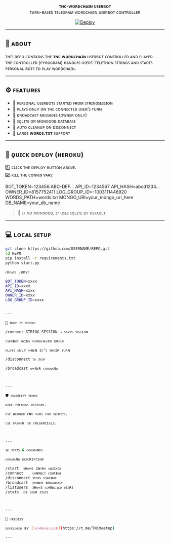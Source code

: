 <p align="center">
  <b>ᴛɴᴄ-ᴡᴏʀᴅᴄʜᴀɪɴ ᴜꜱᴇʀʙᴏᴛ</b><br>
  ᴛᴜʀɴ-ʙᴀꜱᴇᴅ ᴛᴇʟᴇɢʀᴀᴍ ᴡᴏʀᴅᴄʜᴀɪɴ ᴜꜱᴇʀʙᴏᴛ ᴄᴏɴᴛʀᴏʟʟᴇʀ
</p>

<p align="center">
  <a href="https://heroku.com/deploy?template=https://github.com/USERNAME/REPO">
    <img src="https://www.herokucdn.com/deploy/button.svg" alt="Deploy">
  </a>
</p>

---

## 🧩 ᴀʙᴏᴜᴛ

ᴛʜɪꜱ ʀᴇᴘᴏ ᴄᴏɴᴛᴀɪɴꜱ ᴛʜᴇ **ᴛɴᴄ ᴡᴏʀᴅᴄʜᴀɪɴ** ᴜꜱᴇʀʙᴏᴛ ᴄᴏɴᴛʀᴏʟʟᴇʀ ᴀɴᴅ ᴘʟᴀʏᴇʀ.  
ᴛʜᴇ ᴄᴏɴᴛʀᴏʟʟᴇʀ (ᴘʏʀᴏɢʀᴀᴍ) ʜᴀɴᴅʟᴇꜱ ᴜꜱᴇʀꜱ’ ᴛᴇʟᴇᴛʜᴏɴ ꜱᴛʀɪɴɢꜱ ᴀɴᴅ ꜱᴛᴀʀᴛꜱ ᴘᴇʀꜱᴏɴᴀʟ ʙᴏᴛꜱ ᴛᴏ ᴘʟᴀʏ ᴡᴏʀᴅᴄʜᴀɪɴ.

---

## ⚙️ ꜰᴇᴀᴛᴜʀᴇꜱ

- 🔹 ᴘᴇʀꜱᴏɴᴀʟ ᴜꜱᴇʀʙᴏᴛꜱ ꜱᴛᴀʀᴛᴇᴅ ꜰʀᴏᴍ ꜱᴛʀɪɴɢꜱᴇꜱꜱɪᴏɴ  
- 🔹 ᴘʟᴀʏꜱ ᴏɴʟʏ ᴏɴ ᴛʜᴇ ᴄᴏɴɴᴇᴄᴛᴇᴅ ᴜꜱᴇʀ’ꜱ ᴛᴜʀɴ  
- 🔹 ʙʀᴏᴀᴅᴄᴀꜱᴛ ᴍᴇꜱꜱᴀɢᴇꜱ (ᴏᴡɴᴇʀ ᴏɴʟʏ)  
- 🔹 ꜱǫʟɪᴛᴇ ᴏʀ ᴍᴏɴɢᴏᴅʙ ᴅᴀᴛᴀʙᴀꜱᴇ  
- 🔹 ᴀᴜᴛᴏ ᴄʟᴇᴀɴᴜᴘ ᴏɴ ᴅɪꜱᴄᴏɴɴᴇᴄᴛ  
- 🔹 ʟᴀʀɢᴇ **ᴡᴏʀᴅꜱ.ᴛxᴛ** ꜱᴜᴘᴘᴏʀᴛ  

---

## 🚀 ǫᴜɪᴄᴋ ᴅᴇᴘʟᴏʏ (ʜᴇʀᴏᴋᴜ)

1️⃣ ᴄʟɪᴄᴋ ᴛʜᴇ ᴅᴇᴘʟᴏʏ ʙᴜᴛᴛᴏɴ ᴀʙᴏᴠᴇ.  
2️⃣ ꜰɪʟʟ ᴛʜᴇ ᴄᴏɴꜰɪɢ ᴠᴀʀꜱ:

BOT_TOKEN=123456:ABC-DEF... API_ID=1234567 API_HASH=abcd1234... OWNER_ID=8157752411 LOG_GROUP_ID=-1003111446920 WORDS_PATH=words.txt MONGO_URI=your_mongo_uri_here DB_NAME=your_db_name

> 📝 ɪꜰ ɴᴏ ᴍᴏɴɢᴏᴅʙ, ɪᴛ ᴜꜱᴇꜱ ꜱǫʟɪᴛᴇ ʙʏ ᴅᴇꜰᴀᴜʟᴛ.

---

## 💻 ʟᴏᴄᴀʟ ꜱᴇᴛᴜᴘ

```bash
git clone https://github.com/USERNAME/REPO.git
cd REPO
pip install -r requirements.txt
python start.py

ᴄʀᴇᴀᴛᴇ .env:

BOT_TOKEN=xxxx
API_ID=xxxx
API_HASH=xxxx
OWNER_ID=xxxx
LOG_GROUP_ID=xxxx


---

🧠 ʜᴏᴡ ɪᴛ ᴡᴏʀᴋꜱ

/connect STRING_SESSION → ꜱᴀᴠᴇꜱ ꜱᴇꜱꜱɪᴏɴ

ᴜꜱᴇʀʙᴏᴛ ᴊᴏɪɴꜱ ᴡᴏʀᴅᴄʜᴀɪɴ ɢʀᴏᴜᴘ

ᴘʟᴀʏꜱ ᴏɴʟʏ ᴡʜᴇɴ ɪᴛ’ꜱ ᴛʜᴇɪʀ ᴛᴜʀɴ

/disconnect ᴛᴏ ꜱᴛᴏᴘ

/broadcast ᴏᴡɴᴇʀ ᴄᴏᴍᴍᴀɴᴅ



---

🛡️ ꜱᴇᴄᴜʀɪᴛʏ ɴᴏᴛᴇꜱ

ᴋᴇᴇᴘ ꜱᴛʀɪɴɢꜱ ᴘʀɪᴠᴀᴛᴇ.

ᴜꜱᴇ ʜᴇʀᴏᴋᴜ ᴇɴᴠ ᴠᴀʀꜱ ꜰᴏʀ ꜱᴇᴄʀᴇᴛꜱ.

ᴜꜱᴇ ᴘʀᴏᴘᴇʀ ᴅʙ ᴄʀᴇᴅᴇɴᴛɪᴀʟꜱ.



---

📊 ꜱᴛᴀᴛꜱ & ᴄᴏᴍᴍᴀɴᴅꜱ

ᴄᴏᴍᴍᴀɴᴅ	ᴅᴇꜱᴄʀɪᴘᴛɪᴏɴ

/start	ꜱʜᴏᴡꜱ ɪɴᴛʀᴏ ᴍᴇꜱꜱᴀɢᴇ
/connect	ᴄᴏɴɴᴇᴄᴛ ᴜꜱᴇʀʙᴏᴛ
/disconnect	ꜱᴛᴏᴘꜱ ᴜꜱᴇʀʙᴏᴛ
/broadcast	ᴏᴡɴᴇʀ ʙʀᴏᴀᴅᴄᴀꜱᴛ
/listusers	ꜱʜᴏᴡꜱ ᴄᴏɴɴᴇᴄᴛᴇᴅ ᴜꜱᴇʀꜱ
/stats	ᴅʙ ᴜꜱᴇʀ ꜱᴛᴀᴛꜱ



---

🧾 ᴄʀᴇᴅɪᴛꜱ

ᴅᴇᴠᴇʟᴏᴘᴇᴅ ʙʏ [ᴛᴇᴄʜɴᴏᴅᴇᴄᴏᴅᴇʀ](https://t.me/TNCmeetup)

---